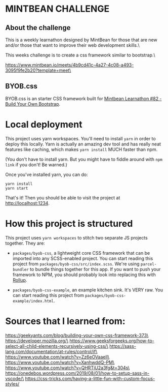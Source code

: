 # MINTBEAN CHALLENGE

## About the challenge

This is a weekly learnathon designed by MintBean for those that are new and/or those that want to improve their web development skills.\

This weeks challenge is to create a css framework similar to bootstrap.\

https://www.mintbean.io/meets/4b9cd41c-4a27-4c08-a493-3095f9fe2b20?template=meet\


## BYOB.css

BYOB.css is an starter CSS framework built for [Mintbean Learnathon #82 - Build Your Own Bootstrap](https://mintbean.io/meets/4b9cd41c-4a27-4c08-a493-3095f9fe2b20).

# Local deployment

This project uses yarn workspaces. You'll need to install `yarn` in order to deploy this locally. Yarn is actually an amazing dev tool and has really neat features like caching, which makes `yarn install` MUCH faster than npm.

(You don't have to install yarn. But you might have to fiddle around with `npm link` if you don't! Be warned.)

Once you've installed yarn, you can do:

```
yarn install
yarn start
```

That's it! Then you should be able to visit the project at [http://localhost:1234](http://localhost:1234).

# How this project is structured

This project uses `yarn workspaces` to stitch two separate JS projects together. They are:

- `packages/byob-css`, a lightweight core CSS framework that can be imported into any SCSS-enabled project. You can start reading this project from `packages/byob-css/src/index.scss`. We're using `parcel-bundler` to bundle things together for this app. If you want to push your framework to NPM, you should probably look into replacing this with [Rollup](https://rollupjs.org/).

- `packages/byob-css-example`, an example kitchen sink. It's VERY raw. You can start reading this project from `packages/byob-css-example/index.html`.

# Sources that I learned from: 

https://geekyants.com/blog/building-your-own-css-framework-373\ 
https://developer.mozilla.org/\
https://www.geeksforgeeks.org/how-to-select-all-child-elements-recursively-using-css/\
https://sass-lang.com/documentation/at-rules/control/if\
https://www.youtube.com/watch?v=Zz6eOVaaelI\
https://www.youtube.com/watch?v=XanhwddQ-PM\
https://www.youtube.com/watch?v=QHRTiU2a3fg&t=304s\
https://onedebos.wordpress.com/2019/08/01/how-to-setup-sass-in-vscode/\
https://css-tricks.com/having-a-little-fun-with-custom-focus-styles/
